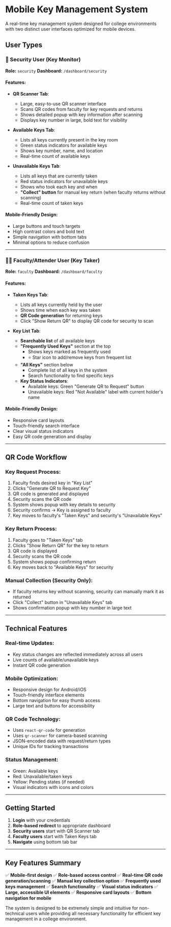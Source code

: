 # Mobile Key Management System

A real-time key management system designed for college environments with two distinct user interfaces optimized for mobile devices.

## User Types

### 🔐 Security User (Key Monitor)
**Role:** `security`
**Dashboard:** `/dashboard/security`

#### Features:
- **QR Scanner Tab**:
  - Large, easy-to-use QR scanner interface
  - Scans QR codes from faculty for key requests and returns
  - Shows detailed popup with key information after scanning
  - Displays key number in large, bold text for visibility

- **Available Keys Tab**:
  - Lists all keys currently present in the key room
  - Green status indicators for available keys
  - Shows key number, name, and location
  - Real-time count of available keys

- **Unavailable Keys Tab**:
  - Lists all keys that are currently taken
  - Red status indicators for unavailable keys
  - Shows who took each key and when
  - **"Collect" button** for manual key return (when faculty returns without scanning)
  - Real-time count of taken keys

#### Mobile-Friendly Design:
- Large buttons and touch targets
- High contrast colors and bold text
- Simple navigation with bottom tabs
- Minimal options to reduce confusion

---

### 👨‍🏫 Faculty/Attender User (Key Taker)
**Role:** `faculty`
**Dashboard:** `/dashboard/faculty`

#### Features:
- **Taken Keys Tab**:
  - Lists all keys currently held by the user
  - Shows time when each key was taken
  - **QR Code generation** for returning keys
  - Click "Show Return QR" to display QR code for security to scan

- **Key List Tab**:
  - **Searchable list** of all available keys
  - **"Frequently Used Keys"** section at the top
    - Shows keys marked as frequently used
    - ⭐ Star icon to add/remove keys from frequent list
  - **"All Keys"** section below
    - Complete list of all keys in the system
    - Search functionality to find specific keys
  - **Key Status Indicators**:
    - Available keys: Green "Generate QR to Request" button
    - Unavailable keys: Red "Not Available" label with current holder's name

#### Mobile-Friendly Design:
- Responsive card layouts
- Touch-friendly search interface
- Clear visual status indicators
- Easy QR code generation and display

---

## QR Code Workflow

### Key Request Process:
1. Faculty finds desired key in "Key List"
2. Clicks "Generate QR to Request Key"
3. QR code is generated and displayed
4. Security scans the QR code
5. System shows popup with key details to security
6. Security confirms → Key is assigned to faculty
7. Key moves to faculty's "Taken Keys" and security's "Unavailable Keys"

### Key Return Process:
1. Faculty goes to "Taken Keys" tab
2. Clicks "Show Return QR" for the key to return
3. QR code is displayed
4. Security scans the QR code
5. System shows popup confirming return
6. Key moves back to "Available Keys" for security

### Manual Collection (Security Only):
- If faculty returns key without scanning, security can manually mark it as returned
- Click "Collect" button in "Unavailable Keys" tab
- Shows confirmation popup with key number in large text

---

## Technical Features

### Real-time Updates:
- Key status changes are reflected immediately across all users
- Live counts of available/unavailable keys
- Instant QR code generation

### Mobile Optimization:
- Responsive design for Android/iOS
- Touch-friendly interface elements
- Bottom navigation for easy thumb access
- Large text and buttons for accessibility

### QR Code Technology:
- Uses `react-qr-code` for generation
- Uses `qr-scanner` for camera-based scanning
- JSON-encoded data with request/return types
- Unique IDs for tracking transactions

### Status Management:
- Green: Available keys
- Red: Unavailable/taken keys
- Yellow: Pending states (if needed)
- Visual indicators with icons and colors

---

## Getting Started

1. **Login** with your credentials
2. **Role-based redirect** to appropriate dashboard
3. **Security users** start with QR Scanner tab
4. **Faculty users** start with Taken Keys tab
5. **Navigate** using bottom tab bar

---

## Key Features Summary

✅ **Mobile-first design**
✅ **Role-based access control**
✅ **Real-time QR code generation/scanning**
✅ **Manual key collection option**
✅ **Frequently used keys management**
✅ **Search functionality**
✅ **Visual status indicators**
✅ **Large, accessible UI elements**
✅ **Responsive card layouts**
✅ **Bottom navigation for mobile**

The system is designed to be extremely simple and intuitive for non-technical users while providing all necessary functionality for efficient key management in a college environment.
